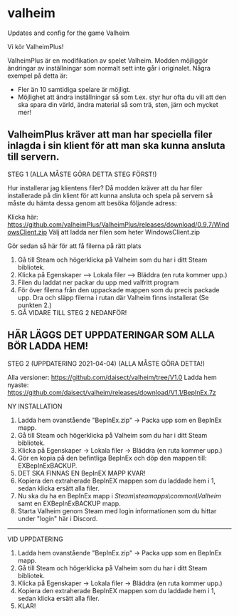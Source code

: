 # valheim
Updates and config for the game Valheim


Vi kör ValheimPlus!

ValheimPlus är en modifikation av spelet Valheim.
Modden möjliggör ändringar av inställningar som normalt sett inte går i originalet.
Några exempel på detta är:
* Fler än 10 samtidiga spelare är möjligt.
* Möjlighet att ändra inställningar så som t.ex. styr hur ofta du vill att den ska spara din värld, ändra material så som trä, sten, järn och mycket mer!

ValheimPlus kräver att man har speciella filer inlagda i sin klient för att man ska kunna ansluta till servern.
-------------------------------------------------------------------------------------------
STEG 1 (ALLA MÅSTE GÖRA DETTA STEG FÖRST!)

Hur installerar jag klientens filer?
Då modden kräver att du har filer installerade på din klient för att kunna ansluta och spela på servern så måste du hämta dessa genom att besöka följande adress:

Klicka här: https://github.com/valheimPlus/ValheimPlus/releases/download/0.9.7/WindowsClient.zip 
Välj att ladda ner filen som heter WindowsClient.zip

Gör sedan så här för att få filerna på rätt plats
1. Gå till Steam och högerklicka på Valheim som du har i ditt Steam bibliotek.
2. Klicka på Egenskaper --> Lokala filer --> Bläddra (en ruta kommer upp.)
3. Filen du laddat ner packar du upp med valfritt program
4. För över filerna från den uppackade mappen som du precis packade upp. Dra och släpp filerna i rutan där Valheim finns installerat (Se punkten 2.)
5. GÅ VIDARE TILL STEG 2 NEDANFÖR!


HÄR LÄGGS DET UPPDATERINGAR SOM ALLA BÖR LADDA HEM!
-------------------------------------------------------------------------------------------
STEG 2 (UPPDATERING 2021-04-04) (ALLA MÅSTE GÖRA DETTA!)

Alla versioner: https://github.com/daisect/valheim/tree/V1.0
Ladda hem nyaste: https://github.com/daisect/valheim/releases/download/V1.1/BepInEx.7z

NY INSTALLATION
1. Ladda hem ovanstående "BepInEx.zip" -> Packa upp som en BepInEx mapp.
2. Gå till Steam och högerklicka på Valheim som du har i ditt Steam bibliotek.
3. Klicka på Egenskaper -> Lokala filer -> Bläddra (en ruta kommer upp.)
4. Gör en kopia på den befintliga BepInEx  och döp den mappen till: EXBepInExBACKUP.
5. DET SKA FINNAS EN BepInEX MAPP KVAR!
6. Kopiera den extraherade BepInEX mappen som du laddade hem i 1, sedan klicka ersätt alla filer.
7. Nu ska du ha en BepInEx mapp i *Steam\steamapps\common\Valheim* samt en EXBepInExBACKUP mapp.
8. Starta Valheim genom Steam med login informationen som du hittar under "login" här i Discord.

-------------------------------------------------------------------------------------------

VID UPPDATERING
1. Ladda hem ovanstående "BepInEx.zip" -> Packa upp som en BepInEx mapp.
2. Gå till Steam och högerklicka på Valheim som du har i ditt Steam bibliotek.
3. Klicka på Egenskaper -> Lokala filer -> Bläddra (en ruta kommer upp.)
4. Kopiera den extraherade BepInEX mappen som du laddade hem i 1, sedan klicka ersätt alla filer.
5. KLAR!
